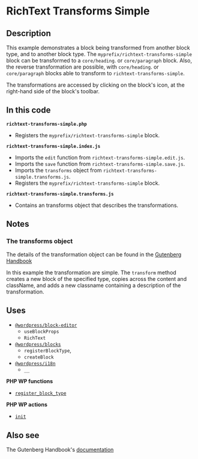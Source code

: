 # RichText Transforms Simple

## Description

This example demonstrates a block being transformed from another block type, and to another block type. The `myprefix/richtext-transforms-simple` block can be transformed to a `core/heading`. or `core/paragraph` block. Also, the reverse transformation are possible, with `core/heading`. or `core/paragraph` blocks able to transform to `richtext-transforms-simple`.

The transformations are accessed by clicking on the block's icon, at the right-hand side of the block's toolbar.

## In this code

**`richtext-transforms-simple.php`**

- Registers the `myprefix/richtext-transforms-simple` block.

**`richtext-transforms-simple.index.js`**

- Imports the `edit` function from `richtext-transforms-simple.edit.js`.
- Imports the `save` function from `richtext-transforms-simple.save.js`.
- Imports the `transforms` object from `richtext-transforms-simple.transforms.js`.
- Registers the `myprefix/richtext-transforms-simple` block.

**`richtext-transforms-simple.transforms.js`**

- Contains an transforms object that describes the transformations.

## Notes

### The transforms object

The details of the transformation object can be found in the [Gutenberg Handbook](https://developer.wordpress.org/block-editor/reference-guides/block-api/block-transforms/#block)

In this example the transformation are simple. The `transform` method creates a new block of the specified type, copies across the content and className, and adds a new classname containing a description of the transformation.

## Uses

- [`@wordpress/block-editor`](https://developer.wordpress.org/block-editor/reference-guides/packages/packages-block-editor/)
  - `useBlockProps`
  - `RichText`
- [`@wordpress/blocks`](https://developer.wordpress.org/block-editor/reference-guides/packages/packages-blocks/)
  - `registerBlockType`,
  - `createBlock`
- [`@wordpress/i18n`](https://developer.wordpress.org/block-editor/reference-guides/packages/packages-i18n/)
  - `__`

**PHP WP functions**

- [`register_block_type`](https://developer.wordpress.org/reference/functions/register_block_type/)

**PHP WP actions**

- [`init`](https://developer.wordpress.org/reference/hooks/init/)

## Also see

The Gutenberg Handbook's [documentation](https://developer.wordpress.org/block-editor/reference-guides/block-api/block-transforms/#block)
